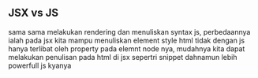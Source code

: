 ## JSX vs JS
sama sama melakukan rendering dan menuliskan syntax js, perbedaannya ialah pada jsx kita mampu menuliskan  element style html tidak dengan js hanya terlibat oleh property pada elemnt node nya, mudahnya kita dapat melakukan penulisan pada html di jsx sepertri snippet dahnamun lebih powerfull js kyanya 